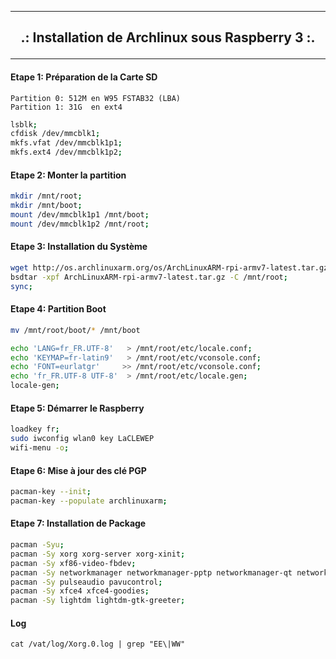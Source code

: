 ------------------------------------------------------------------------------------------------------------------------------------------------

## <p align='center'> .: Installation de Archlinux sous Raspberry 3 :. </p>

------------------------------------------------------------------------------------------------------------------------------------------------

#### Etape 1: Préparation de la Carte SD

```
Partition 0: 512M en W95 FSTAB32 (LBA)
Partition 1: 31G  en ext4
```

```bash
lsblk;
cfdisk /dev/mmcblk1;
mkfs.vfat /dev/mmcblk1p1;
mkfs.ext4 /dev/mmcblk1p2;
```

#### Etape 2: Monter la partition
```bash
mkdir /mnt/root;
mkdir /mnt/boot;
mount /dev/mmcblk1p1 /mnt/boot;
mount /dev/mmcblk1p2 /mnt/root;
```

#### Etape 3: Installation du Système
```bash
wget http://os.archlinuxarm.org/os/ArchLinuxARM-rpi-armv7-latest.tar.gz;
bsdtar -xpf ArchLinuxARM-rpi-armv7-latest.tar.gz -C /mnt/root;
sync;
```

#### Etape 4: Partition Boot
```bash
mv /mnt/root/boot/* /mnt/boot

echo 'LANG=fr_FR.UTF-8'   > /mnt/root/etc/locale.conf;
echo 'KEYMAP=fr-latin9'   > /mnt/root/etc/vconsole.conf;
echo 'FONT=eurlatgr'     >> /mnt/root/etc/vconsole.conf;
echo 'fr_FR.UTF-8 UTF-8'  > /mnt/root/etc/locale.gen;
locale-gen;

```

#### Etape 5: Démarrer le Raspberry
```bash
loadkey fr;
sudo iwconfig wlan0 key LaCLEWEP
wifi-menu -o;
```

#### Etape 6: Mise à jour des clé PGP
```bash
pacman-key --init;
pacman-key --populate archlinuxarm;
```

#### Etape 7: Installation de Package
```bash
pacman -Syu;
pacman -Sy xorg xorg-server xorg-xinit;
pacman -Sy xf86-video-fbdev;
pacman -Sy networkmanager networkmanager-pptp networkmanager-qt network-manager-applet;
pacman -Sy pulseaudio pavucontrol;
pacman -Sy xfce4 xfce4-goodies;
pacman -Sy lightdm lightdm-gtk-greeter;
```

#### Log
```
cat /vat/log/Xorg.0.log | grep "EE\|WW"
